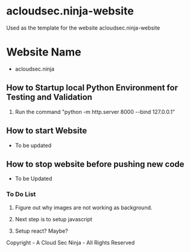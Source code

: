 # acloudsec.ninja-website
Used as the template for the website acloudsec.ninja-website
# Website Name 
 - acloudsec.ninja

## How to Startup local Python Environment for Testing and Validation

1. Run the command "python -m http.server 8000 --bind 127.0.0.1"

## How to start Website

- To be updated

## How to stop website before pushing new code 

- To be Updated


### To Do List
1. Figure out why images are not working as background.

2. Next step is to setup javascript 

3. Setup react? Maybe?


Copyright - A Cloud Sec Ninja - All Rights Reserved